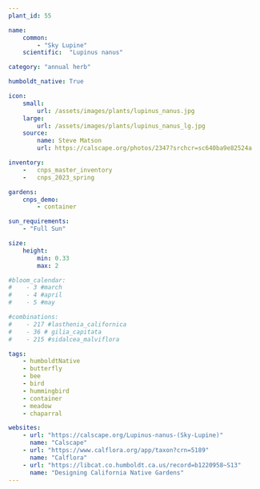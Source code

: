 ```yaml
---
plant_id: 55

name: 
    common:  
        - "Sky Lupine" 
    scientific:  "Lupinus nanus" 

category: "annual herb"

humboldt_native: True

icon: 
    small: 
        url: /assets/images/plants/lupinus_nanus.jpg 
    large: 
        url: /assets/images/plants/lupinus_nanus_lg.jpg 
    source: 
        name: Steve Matson 
        url: https://calscape.org/photos/2347?srchcr=sc640ba9e82524a 

inventory: 
    -   cnps_master_inventory
    -   cnps_2023_spring

gardens:
    cnps_demo:
        - container

sun_requirements:
    - "Full Sun"

size:
    height: 
        min: 0.33
        max: 2

#bloom_calendar: 
#    - 3 #march
#    - 4 #april
#    - 5 #may

#combinations: 
#    - 217 #lasthenia_californica
#    - 36 # gilia_capitata
#    - 215 #sidalcea_malviflora 

tags: 
    - humboldtNative
    - butterfly
    - bee
    - bird
    - hummingbird
    - container
    - meadow
    - chaparral

websites:
    - url: "https://calscape.org/Lupinus-nanus-(Sky-Lupine)"
      name: "Calscape"
    - url: "https://www.calflora.org/app/taxon?crn=5189"
      name: "Calflora"
    - url: "https://libcat.co.humboldt.ca.us/record=b1220958~S13"
      name: "Designing California Native Gardens"
---
```


